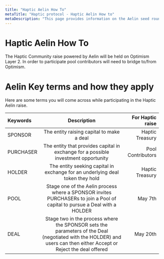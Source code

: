 ```yaml
---
title: "Haptic Aelin How To"
metaTitle: "Haptic protocol - Haptic Aelin How to"
metaDescription: "This page provides information on the Aelin seed round"
---
```


# Haptic Aelin How To

The Haptic Community raise powered by Aelin will be held on Optimism Layer 2. In order to participate pool contributors will need to bridge to/from Optimism. 

# Aelin Key terms and how they apply

Here are some terms you will come across while participating in the Haptic Aelin raise.


| Keywords      | Description |  For Haptic raise     |
| :---        |    :----:   |          ---: |        
| SPONSOR     | The entity raising capital to make a deal     |  Haptic Treasury   | 
| PURCHASER    | The entity that provides capital in exchange for a possible investment opportunity   |Pool Contributors      | 
| HOLDER  | The entity seeking capital in exchange for an underlying deal token they hold       |  Haptic Treasury      | 
| POOL   | Stage one of the Aelin process where a SPONSOR invites PURCHASERs to join a Pool of capital to pursue a Deal with a HOLDER      | May 7th      | 
| DEAL   | Stage two in the process where the SPONSOR sets the parameters of the Deal (negotiated with the HOLDER) and users can then either Accept or Reject the deal offered        |  May 20th      | 
